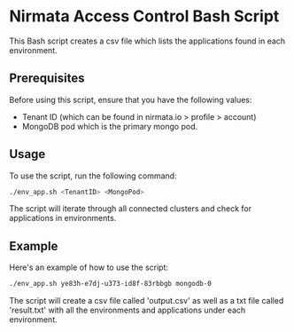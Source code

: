 # Nirmata Access Control Bash Script

This Bash script creates a csv file which lists the applications found in each environment. 

## Prerequisites

Before using this script, ensure that you have the following values:

- Tenant ID (which can be found in nirmata.io > profile > account)
- MongoDB pod which is the primary mongo pod.

## Usage

To use the script, run the following command:

```bash
./env_app.sh <TenantID> <MongoPod>
```
The script will iterate through all connected clusters and check for applications in environments.

## Example

Here's an example of how to use the script:

```bash
./env_app.sh ye83h-e7dj-u373-id8f-83rbbgb mongodb-0
```
The script will create a csv file called 'output.csv' as well as a txt file called 'result.txt' with all the environments and applications under each environment. 